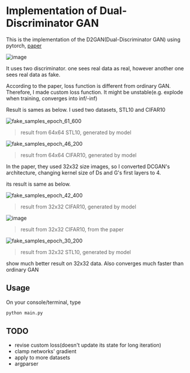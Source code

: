 # Implementation of Dual-Discriminator GAN

This is the implementation of the D2GAN(Dual-Discriminator GAN) using pytorch, [paper](https://arxiv.org/abs/1709.03831)

![image](https://user-images.githubusercontent.com/25279765/35868536-1d145ac0-0ba0-11e8-8a88-87783989490a.png)

It uses two discriminator. one sees real data as real, however another one sees real data as fake.

According to the paper, loss function is different from ordinary GAN. Therefore, I made custom loss function. It might be unstable(e.g. explode when training, converges into inf/-inf)

Result is sames as below. I used two datasets, STL10 and CIFAR10

![fake_samples_epoch_61_600](https://user-images.githubusercontent.com/25279765/35868602-5302ee76-0ba0-11e8-9e64-4d46d34f1030.png)
> result from 64x64 STL10, generated by model

![fake_samples_epoch_46_200](https://user-images.githubusercontent.com/25279765/35868662-818caf02-0ba0-11e8-8f13-10acf05277e7.png)
> result from 64x64 CIFAR10, generated by model

In the paper, they used 32x32 size images, so I converted DCGAN's architecture, changing kernel size of Ds and G's first layers to 4.

its result is same as below.

![fake_samples_epoch_42_400](https://user-images.githubusercontent.com/25279765/35869139-bbc53904-0ba1-11e8-9c36-3fe783512ec1.png)
> result from 32x32 CIFAR10, generated by model

![image](https://user-images.githubusercontent.com/25279765/35869225-ecbb20d2-0ba1-11e8-9bfe-6cb263897e13.png)
> result from 32x32 CIFAR10, from the paper

![fake_samples_epoch_30_200](https://user-images.githubusercontent.com/25279765/35879666-216ffd94-0bbf-11e8-96c4-b7c06c2000ee.png)
> result from 32x32 STL10, generated by model

show much better result on 32x32 data. Also converges much faster than ordinary GAN

## Usage

On your console/terminal, type

````python
python main.py
````

## TODO
- revise custom loss(doesn't update its state for long iteration)
- clamp networks' gradient
- apply to more datasets
- argparser
